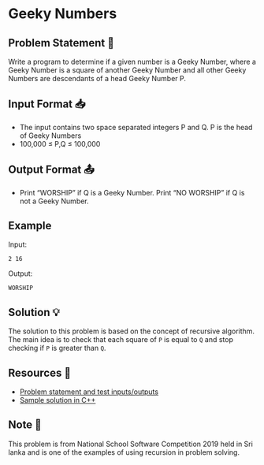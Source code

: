 # Geeky Numbers

## Problem Statement 🤔

Write a program to determine if a given number is a Geeky Number, where a Geeky Number is a square of another Geeky Number and all other Geeky Numbers are descendants of a head Geeky Number P.

## Input Format 📥

- The input contains two space separated integers P and Q. P is the head of Geeky Numbers
- 100,000 ≤ P,Q ≤ 100,000

## Output Format 📤

- Print “WORSHIP” if Q is a Geeky Number. Print “NO WORSHIP” if Q is not a Geeky Number.

## Example

Input:

``` 
2 16
```

Output:
```
WORSHIP
```

## Solution 💡

The solution to this problem is based on the concept of recursive algorithm. The main idea is to check that each square of ```P``` is equal to ```Q``` and stop checking if ```P``` is greater than ```Q```.

## Resources 🔗

- [Problem statement and test inputs/outputs](https://www.hackerrank.com/contests/nssc-2019/challenges/geeky-numbers)
- [Sample solution in C++](https://github.com/LakiraMD/Algorithm-Mastery/blob/main/Competitions/NSSC-2019/Geeky-Numbers/geeky-numbers.cpp)

## Note 📝
This problem is from National School Software Competition 2019 held in Sri lanka and is one of the examples of using recursion in problem solving.

